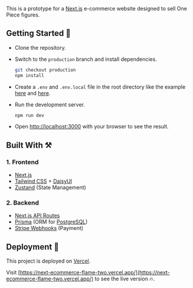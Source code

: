 This is a prototype for a [Next.js](https://nextjs.org/) e-commerce website designed to sell One Piece figures.

## Getting Started :eyes:

- Clone the repository.
- Switch to the `production` branch and install dependencies.

  ```bash
  git checkout production
  npm install
  ```

- Create a `.env` and `.env.local` file in the root directory like the example [here](https://github.com/nbtin/next-ecommerce/blob/production/.env.example) and [here](https://github.com/nbtin/next-ecommerce/blob/production/.env.local.example).
- Run the development server.

  ```bash
  npm run dev
  ```

- Open [http://localhost:3000](http://localhost:3000) with your browser to see the result.

## Built With :hammer_and_pick:

### 1. Frontend

- [Next.js](https://nextjs.org/)
- [Tailwind CSS](https://tailwindcss.com/) + [DaisyUI](https://daisyui.com/)
- [Zustand](https://github.com/pmndrs/zustand) (State Management)

### 2. Backend

- [Next.js API Routes](https://nextjs.org/docs/api-routes/introduction)
- [Prisma](https://www.prisma.io/) (ORM for [PostgreSQL](https://www.postgresql.org/))
- [Stripe Webhooks](https://stripe.com/docs/webhooks) (Payment)

## Deployment :rocket:

This project is deployed on [Vercel](https://vercel.com/).

Visit [https://next-ecommerce-flame-two.vercel.app/](https://next-ecommerce-flame-two.vercel.app/) to see the live version :fire:.
